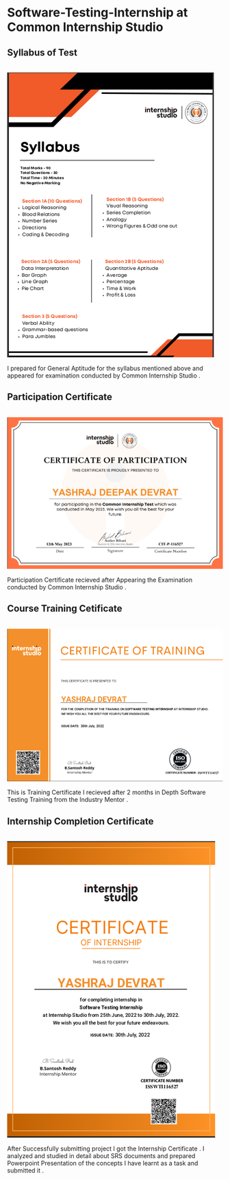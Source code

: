 # Software-Testing-Internship at Common Internship Studio 

## Syllabus of Test 


&emsp; &emsp; &emsp; &emsp; &emsp; &emsp;  &emsp; &emsp;  &emsp; &emsp; &emsp; &emsp; &emsp;     ![Logo](https://github.com/yashraj9011/yashraj9011/blob/main/Syllabus%20of%20internship%20test.png)

  I prepared for General Aptitude for the syllabus mentioned above and appeared for examination conducted by Common Internship Studio . 

  ## Participation Certificate 
  


&emsp; &emsp; &emsp; &emsp; &emsp; &emsp;  &emsp; &emsp;  &emsp; &emsp; &emsp; &emsp; &emsp; &emsp; &emsp; &emsp; &emsp;     ![Logo](https://github.com/yashraj9011/yashraj9011/blob/main/Participation%20Certificate.png)

 Participation Certificate recieved after Appearing the Examination conducted by Common Internship Studio . 

  

## Course Training Cetificate

&emsp; &emsp; &emsp; &emsp; &emsp; &emsp; &emsp; &emsp; &emsp;  ![Logo](https://github.com/yashraj9011/yashraj9011/blob/main/Screenshot%20from%202023-10-05%2011-15-02.png)

This is Training Certificate I recieved after 2 months in Depth Software Testing Training from the Industry Mentor .    

## Internship Completion Certificate
&emsp; &emsp; &emsp; &emsp; &emsp; &emsp; &emsp; &emsp; &emsp; &emsp; &emsp; &emsp; &emsp; &emsp; ![Logo](https://github.com/yashraj9011/yashraj9011/blob/main/Internship%20Certificate.png)

After Successfully submitting project I got the Internship Certificate . I analyzed and studied in detail about SRS documents and prepared Powerpoint Presentation of the concepts I have learnt as a task and submitted it . 



